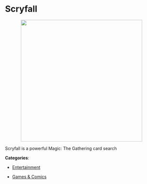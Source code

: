 # Scryfall
<p align="center">
    <img width="400" src="https://raw.githubusercontent.com/apis-list/apis-list/apis/scryfall/logo_256x256.png" />
</p>

Scryfall is a powerful Magic: The Gathering card search



**Categories**:

- [Entertainment](https://github.com/apis-list/apis-list#entertainment)

- [Games & Comics](https://github.com/apis-list/apis-list#games-and-comics)



